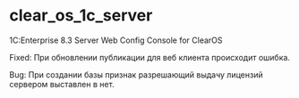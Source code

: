 # clear_os_1c_server
1C:Enterprise 8.3 Server Web Config Console for ClearOS 

Fixed: При обновлении публикации для веб клиента происходит ошибка. 

Bug: При создании базы признак разрешающий выдачу лицензий сервером выставлен в нет.

